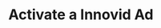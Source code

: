 ---
title: Activate a Innovid Ad
description: Learn how to activate a Innovid experience.
feature: Ad Activation
---
